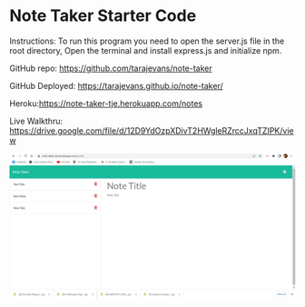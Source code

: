 # Note Taker Starter Code

Instructions:  To run this program you need to open the server.js file in the root directory,  Open the terminal and install express.js and initialize npm.

GitHub repo: https://github.com/tarajevans/note-taker

GitHub Deployed: https://tarajevans.github.io/note-taker/

Heroku:https://note-taker-tje.herokuapp.com/notes

Live Walkthru: https://drive.google.com/file/d/12D9YdOzpXDivT2HWgleRZrccJxqTZIPK/view

![](Screenshot.jpg)